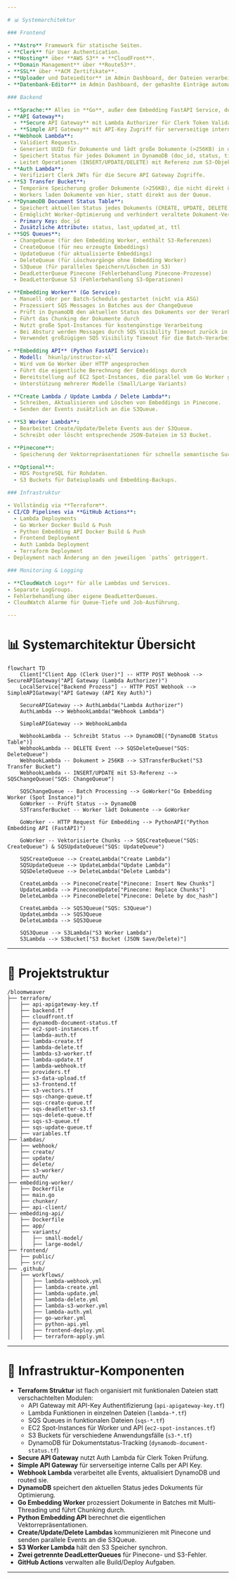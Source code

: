 ```yaml
---

# 📊 Systemarchitektur

### Frontend

- **Astro** Framework für statische Seiten.
- **Clerk** für User Authentication.
- **Hosting** über **AWS S3** + **CloudFront**.
- **Domain Management** über **Route53**.
- **SSL** über **ACM Zertifikate**.
- **Uploader und Dateieditor** im Admin Dashboard, der Dateien verarbeitet und automatisch an die Webhook übermittelt.
- **Datenbank-Editor** im Admin Dashboard, der gehashte Einträge automatisch an die Webhook sendet.

### Backend

- **Sprache:** Alles in **Go**, außer dem Embedding FastAPI Service, der in **Python** entwickelt ist.
- **API Gateway**:
  - **Secure API Gateway** mit Lambda Authorizer für Clerk Token Validation.
  - **Simple API Gateway** mit API-Key Zugriff für serverseitige interne Prozesse.
- **Webhook Lambda**:
  - Validiert Requests.
  - Generiert UUID für Dokumente und lädt große Dokumente (>256KB) in den S3 Transfer Bucket.
  - Speichert Status für jedes Dokument in DynamoDB (doc_id, status, timestamp).
  - Leitet Operationen (INSERT/UPDATE/DELETE) mit Referenz zum S3-Objekt gezielt über SQS Queues weiter.
- **Auth Lambda**:
  - Verifiziert Clerk JWTs für die Secure API Gateway Zugriffe.
- **S3 Transfer Bucket**:
  - Temporäre Speicherung großer Dokumente (>256KB), die nicht direkt über SQS übertragen werden können.
  - Workers laden Dokumente von hier, statt direkt aus der Queue.
- **DynamoDB Document Status Table**:
  - Speichert aktuellen Status jedes Dokuments (CREATE, UPDATE, DELETE)
  - Ermöglicht Worker-Optimierung und verhindert veraltete Dokument-Verarbeitung
  - Primary Key: doc_id
  - Zusätzliche Attribute: status, last_updated_at, ttl
- **SQS Queues**:
  - ChangeQueue (für den Embedding Worker, enthält S3-Referenzen)
  - CreateQueue (für neu erzeugte Embeddings)
  - UpdateQueue (für aktualisierte Embeddings)
  - DeleteQueue (für Löschvorgänge ohne Embedding Worker)
  - S3Queue (für paralleles Speichern/Löschen in S3)
  - DeadLetterQueue Pinecone (Fehlerbehandlung Pinecone-Prozesse)
  - DeadLetterQueue S3 (Fehlerbehandlung S3-Operationen)

- **Embedding Worker** (Go Service):
  - Manuell oder per Batch-Schedule gestartet (nicht via ASG)
  - Prozessiert SQS Messages in Batches aus der ChangeQueue
  - Prüft in DynamoDB den aktuellen Status des Dokuments vor der Verarbeitung
  - Führt das Chunking der Dokumente durch
  - Nutzt große Spot-Instances für kostengünstige Verarbeitung
  - Bei Absturz werden Messages durch SQS Visibility Timeout zurück in die Queue gelegt
  - Verwendet großzügigen SQS Visibility Timeout für die Batch-Verarbeitung

- **Embedding API** (Python FastAPI Service):
  - Modell: `hkunlp/instructor-xl`
  - Wird vom Go Worker über HTTP angesprochen
  - Führt die eigentliche Berechnung der Embeddings durch
  - Bereitstellung auf EC2 Spot-Instances, die parallel vom Go Worker genutzt werden
  - Unterstützung mehrerer Modelle (Small/Large Variants)

- **Create Lambda / Update Lambda / Delete Lambda**:
  - Schreiben, Aktualisieren und Löschen von Embeddings in Pinecone.
  - Senden der Events zusätzlich an die S3Queue.

- **S3 Worker Lambda**:
  - Bearbeitet Create/Update/Delete Events aus der S3Queue.
  - Schreibt oder löscht entsprechende JSON-Dateien im S3 Bucket.

- **Pinecone**:
  - Speicherung der Vektorrepräsentationen für schnelle semantische Suchen.

- **Optional**:
  - RDS PostgreSQL für Rohdaten.
  - S3 Buckets für Dateiuploads und Embedding-Backups.

### Infrastruktur

- Vollständig via **Terraform**.
- CI/CD Pipelines via **GitHub Actions**:
  - Lambda Deployments
  - Go Worker Docker Build & Push
  - Python Embedding API Docker Build & Push
  - Frontend Deployment
  - Auth Lambda Deployment
  - Terraform Deployment
- Deployment nach Änderung an den jeweiligen `paths` getriggert.

### Monitoring & Logging

- **CloudWatch Logs** für alle Lambdas und Services.
- Separate LogGroups.
- Fehlerbehandlung über eigene DeadLetterQueues.
- CloudWatch Alarme für Queue-Tiefe und Job-Ausführung.

---
```


# 📊 Systemarchitektur Übersicht

```mermaid
flowchart TD
    Client["Client App (Clerk User)"] -- HTTP POST Webhook --> SecureAPIGateway("API Gateway (Lambda Authorizer)")
    LocalService["Backend Prozess"] -- HTTP POST Webhook --> SimpleAPIGateway("API Gateway (API Key Auth)")

    SecureAPIGateway --> AuthLambda("Lambda Authorizer")
    AuthLambda --> WebhookLambda("Webhook Lambda")

    SimpleAPIGateway --> WebhookLambda

    WebhookLambda -- Schreibt Status --> DynamoDB[("DynamoDB Status Table")]
    WebhookLambda -- DELETE Event --> SQSDeleteQueue("SQS: DeleteQueue")
    WebhookLambda -- Dokument > 256KB --> S3TransferBucket("S3 Transfer Bucket")
    WebhookLambda -- INSERT/UPDATE mit S3-Referenz --> SQSChangeQueue("SQS: ChangeQueue")
    
    SQSChangeQueue -- Batch Processing --> GoWorker("Go Embedding Worker (Spot Instance)")
    GoWorker -- Prüft Status --> DynamoDB
    S3TransferBucket -- Worker lädt Dokumente --> GoWorker
    
    GoWorker -- HTTP Request für Embedding --> PythonAPI("Python Embedding API (FastAPI)")
    
    GoWorker -- Vektorisierte Chunks --> SQSCreateQueue("SQS: CreateQueue") & SQSUpdateQueue("SQS: UpdateQueue")
    
    SQSCreateQueue --> CreateLambda("Create Lambda")
    SQSUpdateQueue --> UpdateLambda("Update Lambda")
    SQSDeleteQueue --> DeleteLambda("Delete Lambda")
    
    CreateLambda --> PineconeCreate["Pinecone: Insert New Chunks"]
    UpdateLambda --> PineconeUpdate["Pinecone: Replace Chunks"]
    DeleteLambda --> PineconeDelete["Pinecone: Delete by doc_hash"]
    
    CreateLambda --> SQS3Queue("SQS: S3Queue")
    UpdateLambda --> SQS3Queue
    DeleteLambda --> SQS3Queue
    
    SQS3Queue --> S3Lambda("S3 Worker Lambda")
    S3Lambda --> S3Bucket["S3 Bucket (JSON Save/Delete)"]
```

---

# 🔢 Projektstruktur

```plaintext
/bloomweaver
├── terraform/
│   ├── api-apigateway-key.tf
│   ├── backend.tf
│   ├── cloudfront.tf
│   ├── dynamodb-document-status.tf
│   ├── ec2-spot-instances.tf
│   ├── lambda-auth.tf
│   ├── lambda-create.tf
│   ├── lambda-delete.tf
│   ├── lambda-s3-worker.tf
│   ├── lambda-update.tf
│   ├── lambda-webhook.tf
│   ├── providers.tf
│   ├── s3-data-upload.tf
│   ├── s3-frontend.tf
│   ├── s3-vectors.tf
│   ├── sqs-change-queue.tf
│   ├── sqs-create-queue.tf
│   ├── sqs-deadletter-s3.tf
│   ├── sqs-delete-queue.tf
│   ├── sqs-s3-queue.tf
│   ├── sqs-update-queue.tf
│   ├── variables.tf
├── lambdas/
│   ├── webhook/
│   ├── create/
│   ├── update/
│   ├── delete/
│   ├── s3-worker/
│   ├── auth/
├── embedding-worker/
│   ├── Dockerfile
│   ├── main.go
│   ├── chunker/
│   ├── api-client/
├── embedding-api/
│   ├── Dockerfile
│   ├── app/
│   ├── variants/
│   │   ├── small-model/
│   │   ├── large-model/
├── frontend/
│   ├── public/
│   ├── src/
├── .github/
│   ├── workflows/
│   │   ├── lambda-webhook.yml
│   │   ├── lambda-create.yml
│   │   ├── lambda-update.yml
│   │   ├── lambda-delete.yml
│   │   ├── lambda-s3-worker.yml
│   │   ├── lambda-auth.yml
│   │   ├── go-worker.yml
│   │   ├── python-api.yml
│   │   ├── frontend-deploy.yml
│   │   ├── terraform-apply.yml
```

---

# 📕 Infrastruktur-Komponenten

- **Terraform Struktur** ist flach organisiert mit funktionalen Dateien statt verschachtelten Modulen:
  - API Gateway mit API-Key Authentifizierung (`api-apigateway-key.tf`)
  - Lambda Funktionen in einzelnen Dateien (`lambda-*.tf`)
  - SQS Queues in funktionalen Dateien (`sqs-*.tf`)
  - EC2 Spot-Instances für Worker und API (`ec2-spot-instances.tf`)
  - S3 Buckets für verschiedene Anwendungsfälle (`s3-*.tf`)
  - DynamoDB für Dokumentstatus-Tracking (`dynamodb-document-status.tf`)
- **Secure API Gateway** nutzt Auth Lambda für Clerk Token Prüfung.
- **Simple API Gateway** für serverseitige interne Calls per API Key.
- **Webhook Lambda** verarbeitet alle Events, aktualisiert DynamoDB und routed sie.
- **DynamoDB** speichert den aktuellen Status jedes Dokuments für Optimierung.
- **Go Embedding Worker** prozessiert Dokumente in Batches mit Multi-Threading und führt Chunking durch.
- **Python Embedding API** berechnet die eigentlichen Vektorrepräsentationen.
- **Create/Update/Delete Lambdas** kommunizieren mit Pinecone und senden parallele Events an die S3Queue.
- **S3 Worker Lambda** hält den S3 Speicher synchron.
- **Zwei getrennte DeadLetterQueues** für Pinecone- und S3-Fehler.
- **GitHub Actions** verwalten alle Build/Deploy Aufgaben.

---
